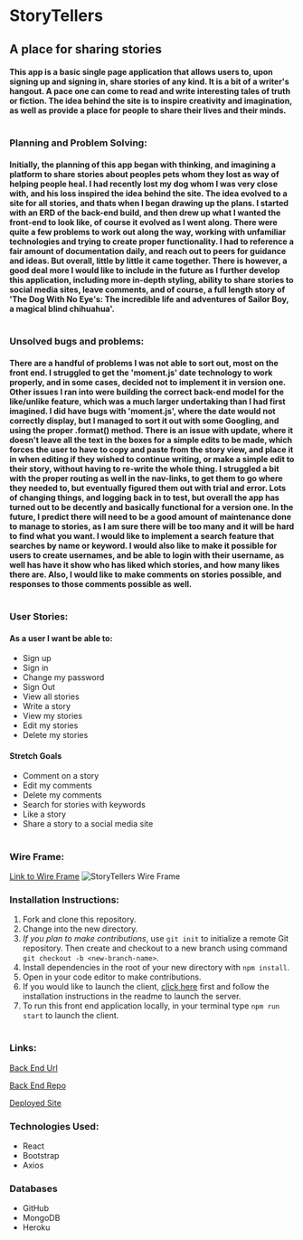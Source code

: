 # **StoryTellers**
## A place for sharing stories
#### This app is a basic single page application that allows users to, upon signing up and signing in, share stories of any kind. It is a bit of a writer's hangout. A pace one can come to read and write interesting tales of truth or fiction. The idea behind the site is to inspire creativity and imagination, as well as provide a place for people to share their lives and their minds.
#
### **Planning and Problem Solving:**
#### Initially, the planning of this app began with thinking, and imagining a platform to share stories about peoples pets whom they lost as way of helping people heal. I had recently lost my dog whom I was very close with, and his loss inspired the idea behind the site. The idea evolved to a site for all stories, and thats when I began drawing up the plans. I started with an ERD of the back-end build, and then drew up what I wanted the front-end to look like, of course it evolved as I went along. There were quite a few problems to work out along the way, working with unfamiliar technologies and trying to create proper functionality. I had to reference a fair amount of documentation daily, and reach out to peers for guidance and ideas. But overall, little by little it came together. There is however, a good deal more I would like to include in the future as I further develop this application, including more in-depth styling, ability to share stories to social media sites, leave comments, and of course, a full length story of 'The Dog With No Eye's: The incredible life and adventures of Sailor Boy, a magical blind chihuahua'. 
#
### **Unsolved bugs and problems:**
#### There are a handful of problems I was not able to sort out, most on the front end. I struggled to get the 'moment.js' date technology to work properly, and in some cases, decided not to implement it in version one. Other issues I ran into were building the correct back-end model for the like/unlike feature, which was a much larger undertaking than I had first imagined. I did have bugs with 'moment.js', where the date would not correctly display, but I managed to sort it out with some Googling, and using the proper .format() method. There is an issue with update, where it doesn't leave all the text in the boxes for a simple edits to be made, which forces the user to have to copy and paste from the story view, and place it in when editing if they wished to continue writing, or make a simple edit to their story, without having to re-write the whole thing. I struggled a bit with the proper routing as well in the nav-links, to get them to go where they needed to, but eventually figured them out with trial and error. Lots of changing things, and logging back in to test, but overall the app has turned out to be decently and basically functional for a version one. In the future, I predict there will need to be a good amount of maintenance done to manage to stories, as I am sure there will be too many and it will be hard to find what you want. I would like to implement a search feature that searches by name or keyword. I would also like to make it possible for users to create usernames, and be able to login with their username, as well has have it show who has liked which stories, and how many likes there are. Also, I would like to make comments on stories possible, and responses to those comments possible as well.  
#
### **User Stories:**
#### **As a user I want be able to:**
* Sign up
* Sign in
* Change my password
* Sign Out
* View all stories
* Write a story
* View my stories
* Edit my stories
* Delete my stories

#### Stretch Goals
* Comment on a story
* Edit my comments
* Delete my comments
* Search for stories with keywords
* Like a story
* Share a story to a social media site
#
### **Wire Frame:**
[Link to Wire Frame](https://i.imgur.com/eFDRbX0.png)
![StoryTellers Wire Frame](https://i.imgur.com/eFDRbX0.png)


### **Installation Instructions:**
1. Fork and clone this repository.
1. Change into the new directory.
2. *If you plan to make contributions*, use `git init` to initialize a remote Git repository. Then create and checkout to a new branch using command `git checkout -b <new-branch-name>`.
3. Install dependencies in the root of your new directory with `npm install`.
4. Open in your code editor to make contributions. 
5. If you would like to launch the client, [click here](https://github.com/kyegordon3886/capstone-express-server) first and follow the installation instructions in the readme to launch the server.
6. To run this front end application locally, in your terminal type `npm run start` to launch the client.
#
### **Links:**
[Back End Url](https://infinite-island-44375.herokuapp.com/)

[Back End Repo](https://github.com/kyegordon3886/capstone-express-server)

[Deployed Site](https://kyegordon3886.github.io/capstone-react-client/)

### **Technologies Used:**
* React
* Bootstrap
* Axios

### Databases
* GitHub
* MongoDB
* Heroku
